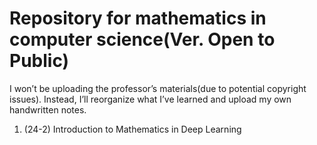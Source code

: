 # Repository for mathematics in computer science(Ver. Open to Public)

I won’t be uploading the professor’s materials(due to potential copyright issues). Instead, I’ll reorganize what I’ve learned and upload my own handwritten notes.

1. (24-2) Introduction to Mathematics in Deep Learning
